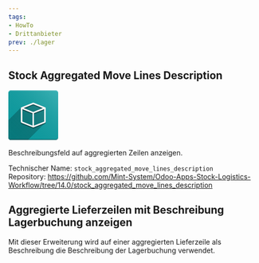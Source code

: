 ```yaml
---
tags:
- HowTo
- Drittanbieter
prev: ./lager
---
```

## Stock Aggregated Move Lines Description
![icon_oms_box](assets/icon_oms_box.png)

Beschreibungsfeld auf aggregierten Zeilen anzeigen.

Technischer Name: `stock_aggregated_move_lines_description`\
Repository: <https://github.com/Mint-System/Odoo-Apps-Stock-Logistics-Workflow/tree/14.0/stock_aggregated_move_lines_description>

## Aggregierte Lieferzeilen mit Beschreibung Lagerbuchung anzeigen

Mit dieser Erweiterung wird auf einer aggregierten Lieferzeile als Beschreibung die Beschreibung der Lagerbuchung verwendet.
